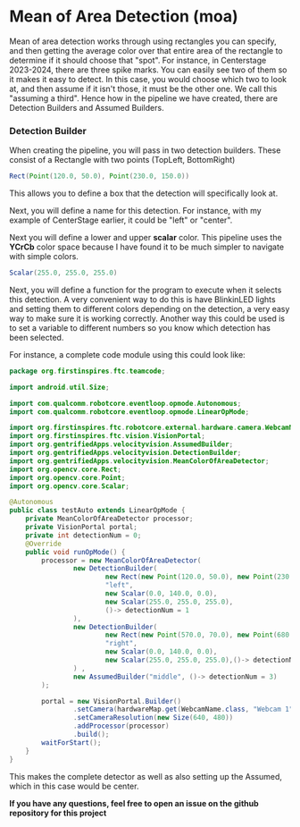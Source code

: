 # Mean of Area Detection (moa)

Mean of area detection works through using rectangles you can specify, and then getting the average color over that entire area of the rectangle to determine if it should choose that "spot". For instance, in Centerstage 2023-2024, there are three spike marks. You can easily see two of them so it makes it easy to detect. In this case, you would choose which two to look at, and then assume if it isn't those, it must be the other one. We call this "assuming a third". Hence how in the pipeline we have created, there are Detection Builders and Assumed Builders.

### Detection Builder

When creating the pipeline, you will pass in two detection builders. These consist of a Rectangle with two points (TopLeft, BottomRight)

```java
Rect(Point(120.0, 50.0), Point(230.0, 150.0))
```

This allows you to define a box that the detection will specifically look at.&#x20;

Next, you will define a name for this detection. For instance, with my example of CenterStage earlier, it could be "left" or "center".

Next you will define a lower and upper **scalar** color. This pipeline uses the **YCrCb** color space because I have found it to be much simpler to navigate with simple colors.

```java
Scalar(255.0, 255.0, 255.0)
```

Next, you will define a function for the program to execute when it selects this detection. A very convenient way to do this is have BlinkinLED lights and setting them to different colors depending on the detection, a very easy way to make sure it is working correctly. Another way this could be used is to set a variable to different numbers so you know which detection has been selected.

For instance, a complete code module using this could look like:&#x20;

```java
package org.firstinspires.ftc.teamcode;

import android.util.Size;

import com.qualcomm.robotcore.eventloop.opmode.Autonomous;
import com.qualcomm.robotcore.eventloop.opmode.LinearOpMode;

import org.firstinspires.ftc.robotcore.external.hardware.camera.WebcamName;
import org.firstinspires.ftc.vision.VisionPortal;
import org.gentrifiedApps.velocityvision.AssumedBuilder;
import org.gentrifiedApps.velocityvision.DetectionBuilder;
import org.gentrifiedApps.velocityvision.MeanColorOfAreaDetector;
import org.opencv.core.Rect;
import org.opencv.core.Point;
import org.opencv.core.Scalar;

@Autonomous
public class testAuto extends LinearOpMode {
    private MeanColorOfAreaDetector processor;
    private VisionPortal portal;
    private int detectionNum = 0;
    @Override
    public void runOpMode() {
        processor = new MeanColorOfAreaDetector(
                new DetectionBuilder(
                        new Rect(new Point(120.0, 50.0), new Point(230.0, 150.0)),
                        "left",
                        new Scalar(0.0, 140.0, 0.0),
                        new Scalar(255.0, 255.0, 255.0),
                        ()-> detectionNum = 1
                ),
                new DetectionBuilder(
                        new Rect(new Point(570.0, 70.0), new Point(680.0, 170.0)),
                        "right",
                        new Scalar(0.0, 140.0, 0.0),
                        new Scalar(255.0, 255.0, 255.0),()-> detectionNum = 2
                ) ,
                new AssumedBuilder("middle", ()-> detectionNum = 3)
        );

        portal = new VisionPortal.Builder()
                .setCamera(hardwareMap.get(WebcamName.class, "Webcam 1"))
                .setCameraResolution(new Size(640, 480))
                .addProcessor(processor)
                .build();
        waitForStart();
    }
}
```

This makes the complete detector as well as also setting up the Assumed, which in this case would be center.

**If you have any questions, feel free to open an issue on the github repository for this project**
